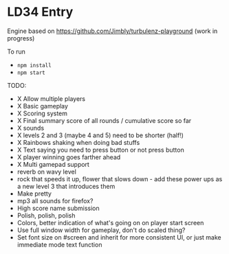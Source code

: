 LD34 Entry
============================

Engine based on https://github.com/Jimbly/turbulenz-playground (work in progress)

To run
* `npm install`
* `npm start`

TODO:
* X Allow multiple players
* X Basic gameplay
* X Scoring system
* X Final summary score of all rounds / cumulative score so far
* X sounds
* X levels 2 and 3 (maybe 4 and 5) need to be shorter (half!)
* X Rainbows shaking when doing bad stuffs
* X Text saying you need to press button or not press button
* X player winning goes farther ahead
* X Multi gamepad support
* reverb on wavy level
* rock that speeds it up, flower that slows down - add these power ups as a new level 3 that introduces them
* Make pretty
* mp3 all sounds for firefox?
* High score name submission
* Polish, polish, polish
* Colors, better indication of what's going on on player start screen
* Use full window width for gameplay, don't do scaled thing?
* Set font size on #screen and inherit for more consistent UI, or just make immediate mode text function
